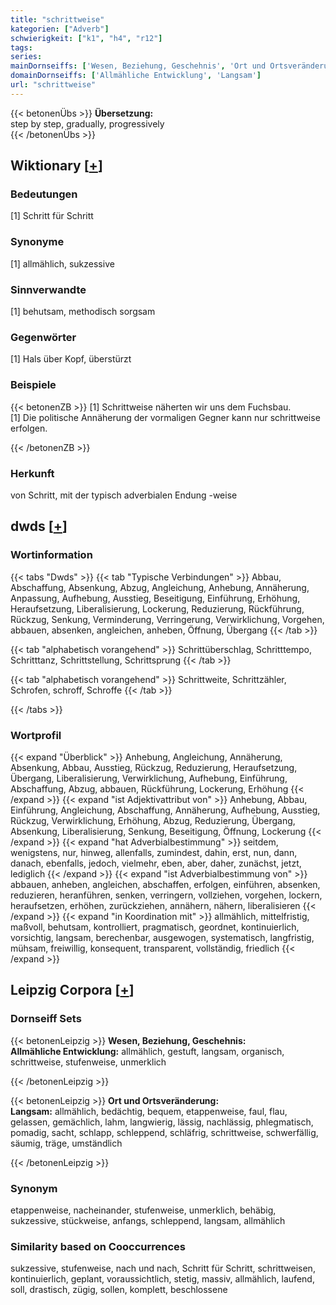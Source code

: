 ```yaml
---
title: "schrittweise"
kategorien: ["Adverb"]
schwierigkeit: ["k1", "h4", "r12"]
tags:
series:
mainDornseiffs: ['Wesen, Beziehung, Geschehnis', 'Ort und Ortsveränderung']
domainDornseiffs: ['Allmähliche Entwicklung', 'Langsam']
url: "schrittweise"
---
```


{{< betonenÜbs >}}
**Übersetzung:**  
step by step, gradually, progressively  
{{< /betonenÜbs >}}

## Wiktionary [[+](https://de.wiktionary.org/wiki/schrittweise)]

### Bedeutungen
[1] Schritt für Schritt  

### Synonyme
[1] allmählich, sukzessive  

### Sinnverwandte
[1] behutsam, methodisch sorgsam  

### Gegenwörter
[1] Hals über Kopf, überstürzt  

### Beispiele
{{< betonenZB >}}
[1] Schrittweise näherten wir uns dem Fuchsbau.  
[1] Die politische Annäherung der vormaligen Gegner kann nur schrittweise erfolgen.  

{{< /betonenZB >}}
### Herkunft
von Schritt, mit der typisch adverbialen Endung -weise  



## dwds [[+](https://www.dwds.de/wb/schrittweise)]

### Wortinformation
{{< tabs "Dwds" >}}
{{< tab "Typische Verbindungen" >}}
Abbau, Abschaffung, Absenkung, Abzug, Angleichung, Anhebung, Annäherung, Anpassung, Aufhebung, Ausstieg, Beseitigung, Einführung, Erhöhung, Heraufsetzung, Liberalisierung, Lockerung, Reduzierung, Rückführung, Rückzug, Senkung, Verminderung, Verringerung, Verwirklichung, Vorgehen, abbauen, absenken, angleichen, anheben, Öffnung, Übergang
{{< /tab >}}

{{< tab "alphabetisch vorangehend" >}}
Schrittüberschlag, Schritttempo, Schritttanz, Schrittstellung, Schrittsprung
{{< /tab >}}

{{< tab "alphabetisch vorangehend" >}}
Schrittweite, Schrittzähler, Schrofen, schroff, Schroffe
{{< /tab >}}

{{< /tabs >}}

### Wortprofil
{{< expand "Überblick" >}} Anhebung, Angleichung, Annäherung, Absenkung, Abbau, Ausstieg, Rückzug, Reduzierung, Heraufsetzung, Übergang, Liberalisierung, Verwirklichung, Aufhebung, Einführung, Abschaffung, Abzug, abbauen, Rückführung, Lockerung, Erhöhung {{< /expand >}}
{{< expand "ist Adjektivattribut von" >}} Anhebung, Abbau, Einführung, Angleichung, Abschaffung, Annäherung, Aufhebung, Ausstieg, Rückzug, Verwirklichung, Erhöhung, Abzug, Reduzierung, Übergang, Absenkung, Liberalisierung, Senkung, Beseitigung, Öffnung, Lockerung {{< /expand >}}
{{< expand "hat Adverbialbestimmung" >}} seitdem, wenigstens, nur, hinweg, allenfalls, zumindest, dahin, erst, nun, dann, danach, ebenfalls, jedoch, vielmehr, eben, aber, daher, zunächst, jetzt, lediglich {{< /expand >}}
{{< expand "ist Adverbialbestimmung von" >}} abbauen, anheben, angleichen, abschaffen, erfolgen, einführen, absenken, reduzieren, heranführen, senken, verringern, vollziehen, vorgehen, lockern, heraufsetzen, erhöhen, zurückziehen, annähern, nähern, liberalisieren {{< /expand >}}
{{< expand "in Koordination mit" >}} allmählich, mittelfristig, maßvoll, behutsam, kontrolliert, pragmatisch, geordnet, kontinuierlich, vorsichtig, langsam, berechenbar, ausgewogen, systematisch, langfristig, mühsam, freiwillig, konsequent, transparent, vollständig, friedlich {{< /expand >}}

## Leipzig Corpora [[+](https://corpora.uni-leipzig.de/en/res?word=schrittweise&corpusId=deu_newscrawl-public_2018)]

### Dornseiff Sets
{{< betonenLeipzig >}}
**Wesen, Beziehung, Geschehnis:**  
**Allmähliche Entwicklung:** allmählich, gestuft, langsam, organisch, schrittweise, stufenweise, unmerklich  

{{< /betonenLeipzig >}}


{{< betonenLeipzig >}}
**Ort und Ortsveränderung:**  
**Langsam:** allmählich, bedächtig, bequem, etappenweise, faul, flau, gelassen, gemächlich, lahm, langwierig, lässig, nachlässig, phlegmatisch, pomadig, sacht, schlapp, schleppend, schläfrig, schrittweise, schwerfällig, säumig, träge, umständlich  

{{< /betonenLeipzig >}}

### Synonym
etappenweise, nacheinander, stufenweise, unmerklich, behäbig, sukzessive, stückweise, anfangs, schleppend, langsam, allmählich


### Similarity based on Cooccurrences
sukzessive, stufenweise, nach und nach, Schritt für Schritt, schrittweisen, kontinuierlich, geplant, voraussichtlich, stetig, massiv, allmählich, laufend, soll, drastisch, zügig, sollen, komplett, beschlossene


